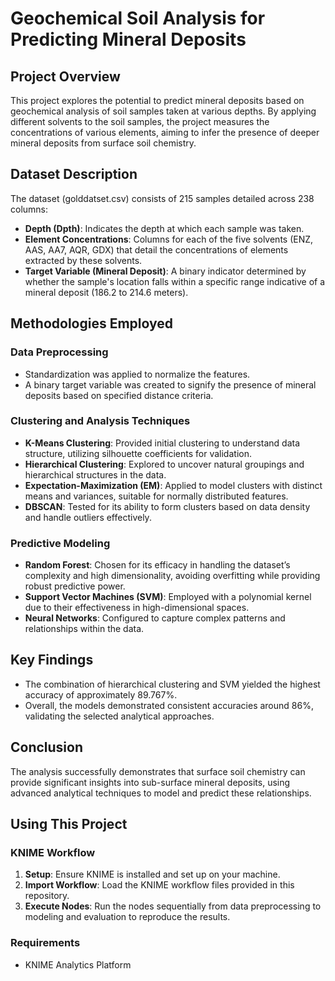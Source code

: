 

# Geochemical Soil Analysis for Predicting Mineral Deposits

## Project Overview
This project explores the potential to predict mineral deposits based on geochemical analysis of soil samples taken at various depths. By applying different solvents to the soil samples, the project measures the concentrations of various elements, aiming to infer the presence of deeper mineral deposits from surface soil chemistry.

## Dataset Description
The dataset (golddatset.csv) consists of 215 samples detailed across 238 columns:
- **Depth (Dpth)**: Indicates the depth at which each sample was taken.
- **Element Concentrations**: Columns for each of the five solvents (ENZ, AAS, AA7, AQR, GDX) that detail the concentrations of elements extracted by these solvents.
- **Target Variable (Mineral Deposit)**: A binary indicator determined by whether the sample's location falls within a specific range indicative of a mineral deposit (186.2 to 214.6 meters).

## Methodologies Employed
### Data Preprocessing
- Standardization was applied to normalize the features.
- A binary target variable was created to signify the presence of mineral deposits based on specified distance criteria.

### Clustering and Analysis Techniques
- **K-Means Clustering**: Provided initial clustering to understand data structure, utilizing silhouette coefficients for validation.
- **Hierarchical Clustering**: Explored to uncover natural groupings and hierarchical structures in the data.
- **Expectation-Maximization (EM)**: Applied to model clusters with distinct means and variances, suitable for normally distributed features.
- **DBSCAN**: Tested for its ability to form clusters based on data density and handle outliers effectively.

### Predictive Modeling
- **Random Forest**: Chosen for its efficacy in handling the dataset’s complexity and high dimensionality, avoiding overfitting while providing robust predictive power.
- **Support Vector Machines (SVM)**: Employed with a polynomial kernel due to their effectiveness in high-dimensional spaces.
- **Neural Networks**: Configured to capture complex patterns and relationships within the data.

## Key Findings
- The combination of hierarchical clustering and SVM yielded the highest accuracy of approximately 89.767%.
- Overall, the models demonstrated consistent accuracies around 86%, validating the selected analytical approaches.

## Conclusion
The analysis successfully demonstrates that surface soil chemistry can provide significant insights into sub-surface mineral deposits, using advanced analytical techniques to model and predict these relationships.

## Using This Project
### KNIME Workflow
1. **Setup**: Ensure KNIME is installed and set up on your machine.
2. **Import Workflow**: Load the KNIME workflow files provided in this repository.
3. **Execute Nodes**: Run the nodes sequentially from data preprocessing to modeling and evaluation to reproduce the results.

### Requirements
- KNIME Analytics Platform


